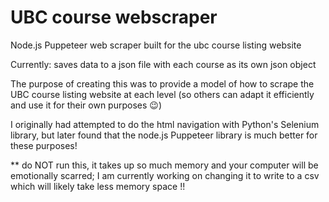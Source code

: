 # UBC course webscraper
Node.js Puppeteer web scraper built for the ubc course listing website

Currently: saves data to a json file with each course as its own json object

The purpose of creating this was to provide a model of how to scrape the UBC course listing website at each level (so others can adapt it efficiently and use it for their own purposes 😉)

I originally had attempted to do the html navigation with Python's Selenium library, but later found that the node.js Puppeteer library is much better for these purposes!

** do NOT run this, it takes up so much memory and your computer will be emotionally scarred; I am currently working on changing it to write to a csv which will likely take less memory space !!
